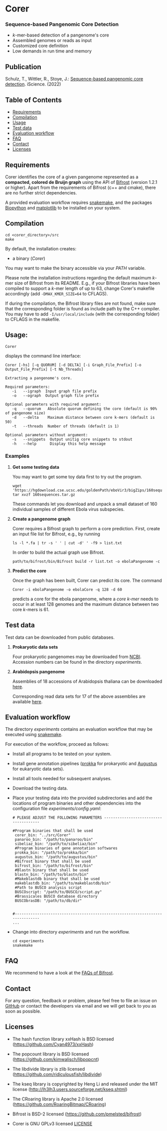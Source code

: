 # Corer

### Sequence-based Pangenomic Core Detection

* *k*-mer-based detection of a pangenome's core
* Assembled genomes or reads as input
* Customized core definition
* Low demands in run time and memory

## Publication

Schulz, T., Wittler, R., Stoye, J.: [Sequence-based pangenomic core detection](https://doi.org/10.1016/j.isci.2022.104413). iScience. (2022)

## Table of Contents

* [Requirements](https://github.com/gi-bielefeld/corer#requirements)
* [Compilation](https://github.com/gi-bielefeld/corer#compilation)
* [Usage](https://github.com/gi-bielefeld/corer#usage)
* [Test data](https://github.com/gi-bielefeld/corer#test-data)
* [Evaluation workflow](https://github.com/gi-bielefeld/corer#Evaluation-workflow)
* [FAQ](https://github.com/gi-bielefeld/corer#faq)
* [Contact](https://github.com/gi-bielefeld/corer#contact)
* [Licenses](https://github.com/gi-bielefeld/corer#Licenses)

## Requirements

Corer identifies the core of a given pangenome represented as a **compacted, colored de Bruijn graph** using the API of [Bifrost](https://github.com/pmelsted/bifrost) (version 1.2.1 or higher). Apart from the requirements of Bifrost (c++ and cmake), there are no further strict dependencies.

A provided evaluation workflow requires [snakemake](https://snakemake.readthedocs.io/en/stable/), and the packages
[Biopython](https://biopython.org) and [matplotlib](https://matplotlib.org) to be installed on your system.

## Compilation

```
cd <corer_directory>/src
make
```

By default, the installation creates:
* a binary (*Corer*)

You may want to make the binary accessible via your *PATH* variable.

Please note the installation instructions regarding the default maximum *k*-mer size of Bifrost from its README.
E.g., if your Bifrost libraries have been compiled to support a *k*-mer length of up to 63, change Corer's 
makefile accordingly (add `-DMAX_KMER_SIZE=64` to CFLAGS).

If during the compilation, the Bifrost library files are not found, make sure that the corresponding folder is found as include path by the C++ compiler. You may have to add
`-I/usr/local/include` (with the corresponding folder) to CFLAGS in the makefile.

## Usage:

```
Corer
```

displays the command line interface:
```
Corer [-hs] [-q QUORUM] [-d DELTA] [-i Graph_File_Prefix] [-o Output_File_Prefix] [-t Nb_Threads]

Extracting a pangenome's core.

Required parameters:
   -i   --igraph  Input graph file prefix
   -o   --ograph  Output graph file prefix

Optional parameters with required argument:
   -q   --quorum   Absolute quorum defining the core (default is 90% of pangenome size)
   -d   --delta    Maximum distance between core k-mers (default is 50)
   -t   --threads  Number of threads (default is 1)

Optional parameters without argument:
   -s   --snippets  Output unitig core snippets to stdout
   -h   --help      Display this help message
```

### Examples

1. **Get some testing data**

   You may want to get some toy data first to try out the program.

   ```
   wget 'https://hgdownload.cse.ucsc.edu/goldenPath/eboVir3/bigZips/160sequences.tar.gz'
   tar xvzf 160sequences.tar.gz
   ```

   These commands let you download and unpack a small dataset of 160 individual samples of different Ebola virus subspecies.

2. **Create a pangenome graph**

   Corer requires a Bifrost graph to perform a core prediction. First, create an input file list for Bifrost, e.g., by running
   
   ```
   ls -l *.fa | tr -s ' ' | cut -d' ' -f9 > list.txt
   ```
   
   In order to build the actual graph use Bifrost.

   ```
   path/to/bifrost/bin/Bifrost build -r list.txt -o ebolaPangenome -c
   ```

2. **Predict the core**

   Once the graph has been built, Corer can predict its core. The command

   ```
   Corer -i ebolaPangenome -o ebolaCore -q 128 -d 60
   ```

   predicts a core for the ebola pangenome, where a *core *k*-mer* needs to occur in at least 128 genomes and the maximum distance between two core
   *k*-mers is 61.

## Test data

Test data can be downloaded from public databases.

1. **Prokaryotic data sets**

   Four prokaryotic pangenomes may be downloaded from [NCBI](https://www.ncbi.nlm.nih.gov). Accession numbers can be found in the directory
   *experiments*.
   
3. **Arabidopsis pangenome**

   Assemblies of 18 accessions of Arabidopsis thaliana can be downloaded [here](http://mtweb.cs.ucl.ac.uk/mus/www/19genomes/fasta/MASKED/).

   Corresponding read data sets for 17 of the above assemblies are available [here](https://www.ebi.ac.uk/ena/browser/view/PRJEB2457?show=reads).

## Evaluation workflow

The directory *experiments* contains an evaluation workflow that may be executed using
[snakemake](https://snakemake.readthedocs.io/en/stable/).

For execution of the workflow, proceed as follows:

* Install all programs to be tested on your system.

* Install gene annotation pipelines ([prokka](https://github.com/tseemann/prokka) for prokaryotic and [Augustus](http://bioinf.uni-greifswald.de/augustus/) for eukaryotic data sets).

* Install all tools needed for subsequent analyses.

* Download the testing data.

* Place your testing data into the provided subdirectories and add the locations of program 
  binaries and other dependencies into the configuration file *experiments/config.yaml*:

  ```
  # PLEASE ADJUST THE FOLLOWING PARAMETERS --------------------------------------

  #Program binaries that shall be used
   corer_bin: "../src/Corer"
   panaroo_bin: "/path/to/panaroo/bin"
   sibeliaz_bin: "/path/to/sibeliaz/bin"
   #Program binaries of gene annotation softwares
   prokka_bin: "/path/to/prokka/bin"
   augustus_bin: "/path/to/augustus/bin"
   #Bifrost binary that shall be used
   bifrost_bin: "/path/to/bifrost/bin"
   #Blastn binary that shall be used
   blastn_bin: "/path/to/blastn/bin"
   #Makeblastdb binary that shall be used
   makeblastdb_bin: "/path/to/makeblastdb/bin"
   #Path to BUSCO analysis script
   BUSCOscript: "/path/to/BUSCO/script.py"
   #Brassicales BUSCO database directory
   BUSCObrasDB: "/path/to/db/dir"


  #------------------------------------------------------------------------------
  ...
  ```
  
* Change into directory *experiments* and run the workflow.

  ```
  cd experiments
  snakemake
  ```

## FAQ

We recommend to have a look at the [FAQs of Bifrost](https://github.com/pmelsted/bifrost#faq).


## Contact

For any question, feedback or problem, please feel free to file an issue on [GitHub](https://github.com/gi-bielefeld/corer) or contact the developers via email and we will get back to you as soon as possible.

## Licenses

* The hash function library xxHash is BSD licensed (https://github.com/Cyan4973/xxHash)

* The popcount library is BSD licensed (https://github.com/kimwalisch/libpopcnt)

* The libdivide library is zlib licensed (https://github.com/ridiculousfish/libdivide)

* The kseq library is copyrighted by Heng Li and released
  under the MIT license (http://lh3lh3.users.sourceforge.net/kseq.shtml)

* The CRoaring library is Apache 2.0 licensed (https://github.com/RoaringBitmap/CRoaring)

* Bifrost is BSD-2 licensed (https://github.com/pmelsted/bifrost)

* Corer is GNU GPLv3 licensed [LICENSE](https://gitlab.ub.uni-bielefeld.de/gi/plast/blob/master/LICENSE)

